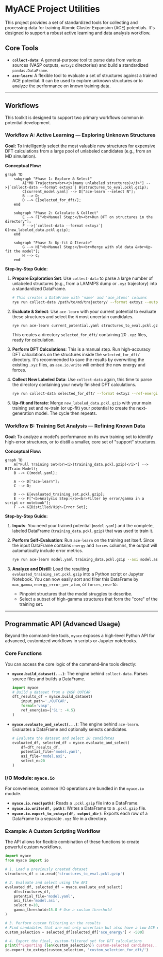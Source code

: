 # MyACE Project Utilities

This project provides a set of standardized tools for collecting and processing data for training Atomic Cluster Expansion (ACE) potentials. It's designed to support a robust active learning and data analysis workflow.

## Core Tools

- **`collect-data`**: A general-purpose tool to parse data from various sources (VASP outputs, `extxyz` directories) and build a standardized `pandas.DataFrame`.
- **`ace-learn`**: A flexible tool to evaluate a set of structures against a trained ACE potential. It can be used to explore unknown structures or to analyze the performance on known training data.

---

## Workflows

This toolkit is designed to support two primary workflows common in potential development.

### Workflow A: Active Learning — Exploring Unknown Structures

**Goal:** To intelligently select the most valuable new structures for expensive DFT calculations from a large pool of unlabeled candidates (e.g., from an MD simulation).

**Conceptual Flow:**

```mermaid
graph TD
    subgraph "Phase 1: Explore & Select"
        A["MD Trajectory<br><i>(many unlabeled structures)</i>"] -->|`collect-data --format extxyz`| B(structures_to_eval.pckl.gzip);
        C[current_model.yaml] --> D["ace-learn --select N"];
        B --> D;
        D --> E[selected_for_dft/];
    end

    subgraph "Phase 2: Calculate & Collect"
        E --> F["<b>Manual Step:</b><br>Run DFT on structures in the directory"];
        F -->|`collect-data --format extxyz`| G(new_labeled_data.pckl.gzip);
    end

    subgraph "Phase 3: Up-fit & Iterate"
        G --> H["<b>Manual Step:</b><br>Merge with old data &<br>Up-fit the model"];
        H --> C;
    end
```

**Step-by-Step Guide:**

1. **Prepare Exploration Set**: Use `collect-data` to parse a large number of unlabeled structures (e.g., from a LAMMPS dump or `.xyz` trajectory) into a standardized DataFrame.

   ```bash
   # This creates a DataFrame with 'name' and 'ase_atoms' columns
   rye run collect-data /path/to/md/trajectory/ --format extxyz --output structures_to_eval.pckl.gzip
   ```

2. **Evaluate & Select**: Use `ace-learn` with your current potential to evaluate these structures and select the `N` most uncertain candidates.

   ```bash
   rye run ace-learn current_potential.yaml structures_to_eval.pckl.gzip --asi current_potential.asi --select 20 --output-selection-dir selected_for_dft
   ```

   This creates a directory `selected_for_dft/` containing 20 `.xyz` files, ready for calculation.

3. **Perform DFT Calculations**: This is a manual step. Run high-accuracy DFT calculations on the structures inside the `selected_for_dft/` directory. It's recommended to save the results by overwriting the existing `.xyz` files, as `ase.io.write` will embed the new energy and forces.

4. **Collect New Labeled Data**: Use `collect-data` again, this time to parse the directory containing your newly finished DFT calculations.

   ```bash
   rye run collect-data selected_for_dft/ --format extxyz --ref-energies ref.json --output new_labeled_data.pckl.gzip
   ```

5. **Up-fit and Iterate**: Merge `new_labeled_data.pckl.gzip` with your main training set and re-train (or up-fit) your potential to create the next-generation model. The cycle then repeats.


### Workflow B: Training Set Analysis — Refining Known Data

**Goal:** To analyze a model's performance on its own training set to identify high-error structures, or to distill a smaller, core set of "support" structures.

**Conceptual Flow:**

```mermaid
graph TD
    A["Full Training Set<br><i>(training_data.pckl.gzip)</i>"] --> B(Train Model);
    B --> C(model.yaml);

    A --> D["ace-learn"];
    C --> D;

    D --> E[evaluated_training_set.pckl.gzip];
    E --> F["<b>Analysis Step:</b><br>Filter by error/gamma in a script or notebook"];
    F --> G[Distilled/High-Error Set];
```

**Step-by-Step Guide:**

1. **Inputs**: You need your trained potential (`model.yaml`) and the complete, labeled DataFrame (`training_data.pckl.gzip`) that was used to train it.

2. **Perform Self-Evaluation**: Run `ace-learn` on the training set itself. Since the input DataFrame contains `energy` and `forces` columns, the output will automatically include error metrics.

   ```bash
   rye run ace-learn model.yaml training_data.pckl.gzip --asi model.asi --output-eval-df evaluated_training_set.pckl.gzip
   ```

3. **Analyze and Distill**: Load the resulting `evaluated_training_set.pckl.gzip` into a Python script or Jupyter Notebook. You can now easily sort and filter this DataFrame by `max_gamma`, `energy_error_per_atom`, or `forces_rmse` to:

   *   Pinpoint structures that the model struggles to describe.
   *   Select a subset of high-gamma structures that form the "core" of the training set.

---

## Programmatic API (Advanced Usage)

Beyond the command-line tools, `myace` exposes a high-level Python API for advanced, customized workflows in scripts or Jupyter notebooks.

### Core Functions

You can access the core logic of the command-line tools directly:

- **`myace.build_dataset(...)`**: The engine behind `collect-data`. Parses source files and builds a DataFrame.

  ```python
  import myace
  # Build a dataset from a VASP OUTCAR
  dft_results_df = myace.build_dataset(
      input_path='./OUTCAR',
      format='vasp',
      ref_energies={'Si': -4.5}
  )
  ```

- **`myace.evaluate_and_select(...)`**: The engine behind `ace-learn`. Evaluates a DataFrame and optionally selects candidates.

  ```python
  # Evaluate the dataset and select 20 candidates
  evaluated_df, selected_df = myace.evaluate_and_select(
      df=dft_results_df,
      potential_file='model.yaml',
      asi_file='model.asi',
      select_n=20
  )
  ```

### I/O Module: `myace.io`

For convenience, common I/O operations are bundled in the `myace.io` module.

- **`myace.io.read(path)`**: Reads a `.pckl.gzip` file into a DataFrame.
- **`myace.io.write(df, path)`**: Writes a DataFrame to a `.pckl.gzip` file.
- **`myace.io.export_to_extxyz(df, output_dir)`**: Exports each row of a DataFrame to a separate `.xyz` file in a directory.

### Example: A Custom Scripting Workflow

The API allows for flexible combination of these functions to create powerful custom workflows.

```python
import myace
from myace import io

# 1. Load a previously created dataset
structures_df = io.read('structures_to_eval.pckl.gzip')

# 2. Evaluate and select using the API
evaluated_df, selected_df = myace.evaluate_and_select(
    df=structures_df,
    potential_file='model.yaml',
    asi_file='model.asi',
    select_n=10,
    gamma_threshold=15.0 # Use a custom threshold
)

# 3. Perform custom filtering on the results
# Find candidates that are not only uncertain but also have a low ACE energy
custom_selection = selected_df[selected_df['ace_energy'] < -500]

# 4. Export the final, custom-filtered set for DFT calculations
print(f"Exporting {len(custom_selection)} custom-selected candidates...")
io.export_to_extxyz(custom_selection, 'custom_selection_for_dft/')
```
